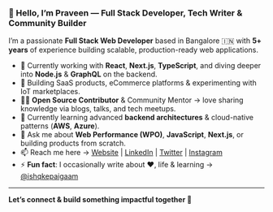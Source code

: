 ### 👋 Hello, I’m Praveen — Full Stack Developer, Tech Writer & Community Builder

I’m a passionate **Full Stack Web Developer** based in Bangalore 🇮🇳 with **5+ years** of experience building scalable, production-ready web applications.

- 🔭 Currently working with **React**, **Next.js**, **TypeScript**, and diving deeper into **Node.js** & **GraphQL** on the backend.
- 🚀 Building SaaS products, eCommerce platforms & experimenting with IoT marketplaces.
- 👨‍💻 **Open Source Contributor** & Community Mentor → love sharing knowledge via blogs, talks, and tech meetups.
- 🌱 Currently learning advanced **backend architectures** & cloud-native patterns (**AWS**, **Azure**).
- 💬 Ask me about **Web Performance (WPO)**, **JavaScript**, **Next.js**, or building products from scratch.
- 📫 Reach me here → [Website](https://www.praveenpal.dev/) | [LinkedIn](https://www.linkedin.com/in/praveenpal4232/) | [Twitter](https://twitter.com/PraveenPal4232) | [Instagram](https://www.instagram.com/praveenpal4232/)
- ⚡ **Fun fact**: I occasionally write about ❤️, life & learning → [@ishqkepaigaam](https://www.instagram.com/ishqkepaigaam/)

---

**Let’s connect & build something impactful together 🚀**
